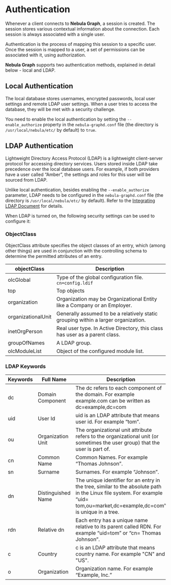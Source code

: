 # Authentication

Whenever a client connects to **Nebula Graph**, a session is created. The session stores various contextual information about the connection. Each session is always associated with a single user.

Authentication is the process of mapping this session to a specific user. Once the session is mapped to a user, a set of permissions can be associated with it, using authorization.

**Nebula Graph** supports two authentication methods, explained in detail below - local and LDAP.

## Local Authentication

The local database stores usernames, encrypted passwords, local user settings and remote LDAP user settings. When a user tries to access the database, they will be met with a security challenge.

You need to enable the local authentication by setting the `--enable_authorize` property in the `nebula-graphd.conf` file (the directory is `/usr/local/nebula/etc/` by default) to `true`.

## LDAP Authentication

Lightweight Directory Access Protocol (LDAP) is a lightweight client-server protocol for accessing directory services. Users stored inside LDAP take precedence over the local database users. For example, if both providers have a user called “Amber”, the settings and roles for this user will be sourced from LDAP.

Unlike local authentication, besides enabling the `--enable_authorize` parameter, LDAP needs to be configured in the `nebula-graphd.conf` file (the directory is `/usr/local/nebula/etc/` by default). Refer to the [Integrating LDAP Document](TODO) for details.

When LDAP is turned on, the following security settings can be used to configure it:

### ObjectClass

ObjectClass attribute specifies the object classes of an entry, which (among other things) are used in conjunction with the controlling schema to determine the permitted attributes of an entry.

| objectClass | Description |
| --- | --- |
| olcGlobal | Type of the global configuration file. `cn=config.ldif` |
| top | Top objects |
| organization | Organization may be Organizational Entity like a Company or an Employer. |
| organizationalUnit | Generally assumed to be a relatively static grouping within a larger organization.  |
| inetOrgPerson | Real user type.  In Active Directory, this class has user as a parent class. |
| groupOfNames | A LDAP group. |
| olcModuleList | Object of the configured module list. |

### LDAP Keywords

| Keywords | Full Name | Description |
| --- | --- | --- |
| dc | Domain Component | The dc refers to each component of the domain. For example example.com can be written as dc=example,dc=com |
| uid | User Id | uid is an LDAP attribute that means user id. For example “tom”. |
| ou | Organization Unit | The organizational unit attribute refers to the organizational unit (or sometimes the user group) that the user is part of.|
| cn | Common Name | Common Names. For example “Thomas Johnson”. |
| sn | Surname | Surnames. For example “Johnson”. |
| dn | Distinguished Name | The unique identifier for an entry in the tree, similar to the absolute path in the Linux file system. For example “uid= tom,ou=market,dc=example,dc=com” is unique in a tree.|
| rdn | Relative dn | Each entry has a unique name relative to its parent called RDN. For example “uid=tom” or “cn= Thomas Johnson”. |
| c | Country | c is an LDAP attribute that means country name. For example "CN" and "US".|
| o | Organization | Organization name. For example “Example, Inc.” |
